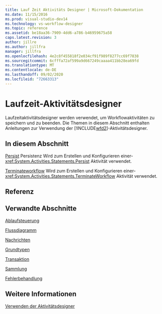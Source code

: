 ```yaml
---
title: Lauf Zeit Aktivitäts Designer | Microsoft-Dokumentation
ms.date: 11/15/2016
ms.prod: visual-studio-dev14
ms.technology: vs-workflow-designer
ms.topic: reference
ms.assetid: be18aa36-7909-4dd6-a786-b46959675a58
caps.latest.revision: 3
author: jillre
ms.author: jillfra
manager: jillfra
ms.openlocfilehash: 4e2c8f455818f2e034cf91f989f8277cc69f7838
ms.sourcegitcommit: 6cfffa72af599a9d667249caaaa411bb28ea69fd
ms.translationtype: MT
ms.contentlocale: de-DE
ms.lasthandoff: 09/02/2020
ms.locfileid: "72663313"
---
```

# <a name="runtime-activity-designers"></a>Laufzeit-Aktivitätsdesigner
Laufzeitaktivitätsdesigner werden verwendet, um Workflowaktivitäten zu speichern und zu beenden. Die Themen in diesem Abschnitt enthalten Anleitungen zur Verwendung der [!INCLUDE[wfd2](../includes/wfd2-md.md)]-Aktivitätsdesigner.

## <a name="in-this-section"></a>In diesem Abschnitt
 [Persist](../workflow-designer/persist-activity-designer.md) Persistenz Wird zum Erstellen und Konfigurieren einer- <xref:System.Activities.Statements.Persist> Aktivität verwendet.

 [Terminateworkflow](../workflow-designer/terminateworkflow-activity-designer.md) Wird zum Erstellen und Konfigurieren einer- <xref:System.Activities.Statements.TerminateWorkflow> Aktivität verwendet.

## <a name="reference"></a>Referenz

## <a name="related-sections"></a>Verwandte Abschnitte
 [Ablaufsteuerung](../workflow-designer/control-flow-activity-designers.md)

 [Flussdiagramm](../workflow-designer/flowchart-activity-designers.md)

 [Nachrichten](../workflow-designer/messaging-activity-designers.md)

 [Grundtypen](../workflow-designer/primitives-activity-designers.md)

 [Transaktion](../workflow-designer/transaction-activity-designers.md)

 [Sammlung](../workflow-designer/collection-activity-designers.md)

 [Fehlerbehandlung](../workflow-designer/error-handling-activity-designers.md)

## <a name="see-also"></a>Weitere Informationen
 [Verwenden der Aktivitätsdesigner](../workflow-designer/using-the-activity-designers.md)